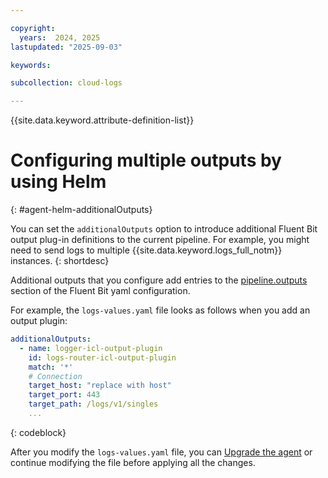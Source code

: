```yaml
---

copyright:
  years:  2024, 2025
lastupdated: "2025-09-03"

keywords:

subcollection: cloud-logs

---
```


{{site.data.keyword.attribute-definition-list}}

# Configuring multiple outputs by using Helm
{: #agent-helm-additionalOutputs}

You can set the `additionalOutputs` option to introduce additional Fluent Bit output plug-in definitions to the current pipeline. For example, you might need to send logs to multiple {{site.data.keyword.logs_full_notm}} instances.
{: shortdesc}

Additional outputs that you configure add entries to the [pipeline.outputs](https://docs.fluentbit.io/manual/administration/configuring-fluent-bit/yaml/pipeline-section) section of the Fluent Bit yaml configuration.


For example, the `logs-values.yaml` file looks as follows when you add an output plugin:

```yaml
additionalOutputs:
  - name: logger-icl-output-plugin
    id: logs-router-icl-output-plugin
    match: '*'
    # Connection
    target_host: "replace with host"
    target_port: 443
    target_path: /logs/v1/singles
    ...
```
{: codeblock}


After you modify the `logs-values.yaml` file, you can [Upgrade the agent](/docs/cloud-logs?topic=cloud-logs-agent-helm-update) or continue modifying the file before applying all the changes.

